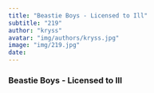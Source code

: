 ```yaml
---
title: "Beastie Boys - Licensed to Ill"
subtitle: "219"
author: "kryss"
avatar: "img/authors/kryss.jpg"
image: "img/219.jpg"
date:
---
```


### Beastie Boys - Licensed to Ill
